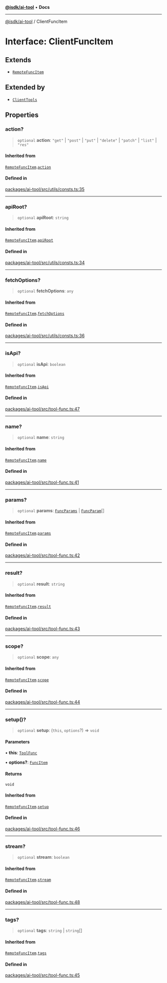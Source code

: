 [**@isdk/ai-tool**](../README.md) • **Docs**

***

[@isdk/ai-tool](../globals.md) / ClientFuncItem

# Interface: ClientFuncItem

## Extends

- [`RemoteFuncItem`](RemoteFuncItem.md)

## Extended by

- [`ClientTools`](../classes/ClientTools.md)

## Properties

### action?

> `optional` **action**: `"get"` \| `"post"` \| `"put"` \| `"delete"` \| `"patch"` \| `"list"` \| `"res"`

#### Inherited from

[`RemoteFuncItem`](RemoteFuncItem.md).[`action`](RemoteFuncItem.md#action)

#### Defined in

[packages/ai-tool/src/utils/consts.ts:35](https://github.com/isdk/ai-tool.js/blob/fe6b47f429fb128627d2210e367fa914b891d314/src/utils/consts.ts#L35)

***

### apiRoot?

> `optional` **apiRoot**: `string`

#### Inherited from

[`RemoteFuncItem`](RemoteFuncItem.md).[`apiRoot`](RemoteFuncItem.md#apiroot)

#### Defined in

[packages/ai-tool/src/utils/consts.ts:34](https://github.com/isdk/ai-tool.js/blob/fe6b47f429fb128627d2210e367fa914b891d314/src/utils/consts.ts#L34)

***

### fetchOptions?

> `optional` **fetchOptions**: `any`

#### Inherited from

[`RemoteFuncItem`](RemoteFuncItem.md).[`fetchOptions`](RemoteFuncItem.md#fetchoptions)

#### Defined in

[packages/ai-tool/src/utils/consts.ts:36](https://github.com/isdk/ai-tool.js/blob/fe6b47f429fb128627d2210e367fa914b891d314/src/utils/consts.ts#L36)

***

### isApi?

> `optional` **isApi**: `boolean`

#### Inherited from

[`RemoteFuncItem`](RemoteFuncItem.md).[`isApi`](RemoteFuncItem.md#isapi)

#### Defined in

[packages/ai-tool/src/tool-func.ts:47](https://github.com/isdk/ai-tool.js/blob/fe6b47f429fb128627d2210e367fa914b891d314/src/tool-func.ts#L47)

***

### name?

> `optional` **name**: `string`

#### Inherited from

[`RemoteFuncItem`](RemoteFuncItem.md).[`name`](RemoteFuncItem.md#name)

#### Defined in

[packages/ai-tool/src/tool-func.ts:41](https://github.com/isdk/ai-tool.js/blob/fe6b47f429fb128627d2210e367fa914b891d314/src/tool-func.ts#L41)

***

### params?

> `optional` **params**: [`FuncParams`](FuncParams.md) \| [`FuncParam`](FuncParam.md)[]

#### Inherited from

[`RemoteFuncItem`](RemoteFuncItem.md).[`params`](RemoteFuncItem.md#params)

#### Defined in

[packages/ai-tool/src/tool-func.ts:42](https://github.com/isdk/ai-tool.js/blob/fe6b47f429fb128627d2210e367fa914b891d314/src/tool-func.ts#L42)

***

### result?

> `optional` **result**: `string`

#### Inherited from

[`RemoteFuncItem`](RemoteFuncItem.md).[`result`](RemoteFuncItem.md#result)

#### Defined in

[packages/ai-tool/src/tool-func.ts:43](https://github.com/isdk/ai-tool.js/blob/fe6b47f429fb128627d2210e367fa914b891d314/src/tool-func.ts#L43)

***

### scope?

> `optional` **scope**: `any`

#### Inherited from

[`RemoteFuncItem`](RemoteFuncItem.md).[`scope`](RemoteFuncItem.md#scope)

#### Defined in

[packages/ai-tool/src/tool-func.ts:44](https://github.com/isdk/ai-tool.js/blob/fe6b47f429fb128627d2210e367fa914b891d314/src/tool-func.ts#L44)

***

### setup()?

> `optional` **setup**: (`this`, `options`?) => `void`

#### Parameters

• **this**: [`ToolFunc`](../classes/ToolFunc.md)

• **options?**: [`FuncItem`](FuncItem.md)

#### Returns

`void`

#### Inherited from

[`RemoteFuncItem`](RemoteFuncItem.md).[`setup`](RemoteFuncItem.md#setup)

#### Defined in

[packages/ai-tool/src/tool-func.ts:46](https://github.com/isdk/ai-tool.js/blob/fe6b47f429fb128627d2210e367fa914b891d314/src/tool-func.ts#L46)

***

### stream?

> `optional` **stream**: `boolean`

#### Inherited from

[`RemoteFuncItem`](RemoteFuncItem.md).[`stream`](RemoteFuncItem.md#stream)

#### Defined in

[packages/ai-tool/src/tool-func.ts:48](https://github.com/isdk/ai-tool.js/blob/fe6b47f429fb128627d2210e367fa914b891d314/src/tool-func.ts#L48)

***

### tags?

> `optional` **tags**: `string` \| `string`[]

#### Inherited from

[`RemoteFuncItem`](RemoteFuncItem.md).[`tags`](RemoteFuncItem.md#tags)

#### Defined in

[packages/ai-tool/src/tool-func.ts:45](https://github.com/isdk/ai-tool.js/blob/fe6b47f429fb128627d2210e367fa914b891d314/src/tool-func.ts#L45)
